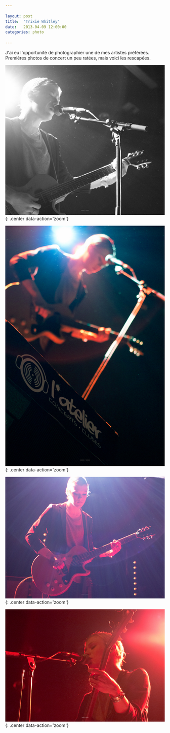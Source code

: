 ```yaml
---

layout: post
title:  "Trixie Whitley"
date:   2013-04-09 12:00:00
categories: photo

---
```


J'ai eu l'opportunité de photographier une de mes artistes préférées. Premières photos de concert un peu ratées, mais voici les rescapées.


![black-white-and-dust](../images/2013-04-09-trixie-whitley/black-white-and-dust.jpg){: .center data-action='zoom'}

![atelier](../images/2013-04-09-trixie-whitley/atelier.jpg){: .center data-action='zoom'}

![bless-light](../images/2013-04-09-trixie-whitley/bless-light.jpg){: .center data-action='zoom'}

![trixie-whitley](../images/2013-04-09-trixie-whitley/trixie-whitley.jpg){: .center data-action='zoom'}
